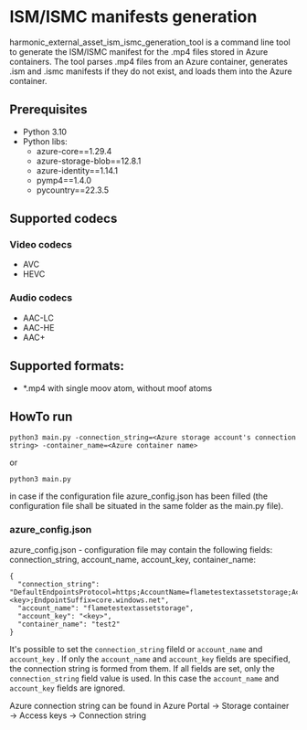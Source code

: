 # ISM/ISMC manifests generation

harmonic_external_asset_ism_ismc_generation_tool is a command line tool to generate the ISM/ISMC manifest for the .mp4 files stored in Azure containers.
The tool parses .mp4 files from an Azure container, generates .ism and .ismc manifests if they do not exist, and loads them into the Azure container. 

## Prerequisites
- Python 3.10
- Python libs:
  - azure-core==1.29.4
  - azure-storage-blob==12.8.1
  - azure-identity==1.14.1
  - pymp4==1.4.0
  - pycountry==22.3.5

## Supported codecs
### Video codecs
- AVC
- HEVC
### Audio codecs
- AAC-LC
- AAC-HE
- AAC+

## Supported formats:
- *.mp4 with single moov atom, without moof atoms

## HowTo run
```
python3 main.py -connection_string=<Azure storage account's connection string> -container_name=<Azure container name>
```
or
```
python3 main.py
```
in case if the configuration file azure_config.json has been filled (the configuration file shall be situated in the same folder as the main.py file).
### azure_config.json
azure_config.json - configuration file may contain the following fields: connection_string, account_name, account_key, container_name:
```
{
  "connection_string": "DefaultEndpointsProtocol=https;AccountName=flametestextassetstorage;AccountKey=<key>;EndpointSuffix=core.windows.net",
  "account_name": "flametestextassetstorage",
  "account_key": "<key>",
  "container_name": "test2"
}
```
It's possible to set the `connection_string`  fileld or `account_name` and `account_key` .
If only the `account_name` and `account_key` fields are specified, the connection string is formed from them.
If all fields are set, only the `connection_string` field value is used. In this case the `account_name` and `account_key` fields are ignored.

Azure connection string can be found in Azure Portal → Storage container → Access keys → Connection string

